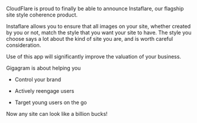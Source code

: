 CloudFlare is proud to finally be able to announce Instaflare,
our flagship site style coherence product.

Instaflare allows you to ensure that all images on your site,
whether created by you or not, match the style that you want your site to have.
The style you choose says a lot about the kind of site you are, and is worth
careful consideration.

Use of this app will significantly improve the valuation of your business.

Gigagram is about helping you

* Control your brand

* Actively reengage users

* Target young users on the go

Now any site can look like a billion bucks!
